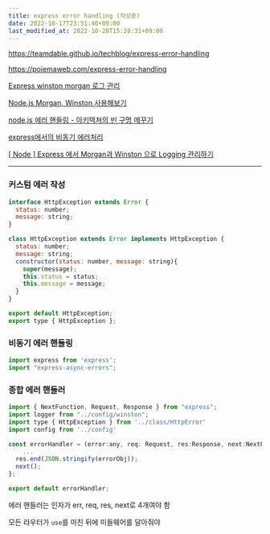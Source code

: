 ```yaml
---
title: express error handling (작성중)
date: 2022-10-17T23:51:40+09:00
last_modified_at: 2022-10-28T15:28:31+09:00
---
```



https://teamdable.github.io/techblog/express-error-handling

https://poiemaweb.com/express-error-handling

[Express winston morgan 로그 관리](https://velog.io/@gwon713/Express-winston-morgan-%EB%A1%9C%EA%B7%B8-%EA%B4%80%EB%A6%AC)

[Node.js Morgan, Winston 사용해보기](https://hidelryn.github.io/2020/04/12/nodejs-morgan-winston-example/)

[node.js 에러 핸들링 - 아키텍쳐의 빈 구멍 메꾸기](https://velog.io/@hopsprings2/node.js-%EC%97%90%EB%9F%AC-%ED%95%B8%EB%93%A4%EB%A7%81-%EC%95%84%ED%82%A4%ED%85%8D%EC%B3%90%EC%9D%98-%EB%86%93%EC%B9%9C-%EB%B6%80%EB%B6%84%EC%9D%84-%EC%88%98%ED%98%B8%ED%95%B4%EB%93%9C%EB%A6%BD%EB%8B%88%EB%8B%A4#%EB%AA%A8%EB%93%A0-%EA%B2%83%EC%9D%84-consolelogs%EB%A1%9C-%EC%B1%84%EC%9A%B4-%EC%84%9C%EB%B2%84%EB%A5%BC-%EB%A7%8C%EB%93%9C%EC%8B%A0-%EC%A0%81%EC%9D%B4-%EC%9E%88%EC%9C%BC%EC%8B%AD%EB%8B%88%EA%B9%8C)

[express에서의 비동기 에러처리](https://velog.io/@c-on/winston-%EC%96%B4%EB%96%BB%EA%B2%8C-%EC%A0%81%EC%9A%A9%ED%95%98%EB%8A%94%EC%A7%80-%EB%A7%90%EA%B3%A0-%EC%99%9C-%EA%B7%B8%EB%A0%87%EA%B2%8C-%EC%A0%81%EC%9A%A9%ED%95%98%EB%8A%94%EC%A7%80)

[[ Node ] Express 에서 Morgan과 Winston 으로 Logging 관리하기](https://velog.io/@soshin_dev/Node-Express-%EC%97%90%EC%84%9C-Morgan%EA%B3%BC-Winston-%EC%9C%BC%EB%A1%9C-Logging-%EA%B4%80%EB%A6%AC%ED%95%98%EA%B8%B0)

---

### 커스텀 에러 작성

```js
interface HttpException extends Error {
  status: number;
  message: string;
}

class HttpException extends Error implements HttpException {
  status: number;
  message: string;
  constructor(status: number, message: string){
    super(message);
    this.status = status;
    this.message = message;
  }
}

export default HttpException;
export type { HttpException };
```

### 비동기 에러 핸들링

```js
import express from 'express';
import "express-async-errors";
```

### 종합 에러 핸들러

```js
import { NextFunction, Request, Response } from "express";
import logger from "../config/winston";
import type { HttpException } from '../class/HttpError'
import config from '../config'

const errorHandler = (error:any, req: Request, res:Response, next:NextFunction)=> {
	...
  res.end(JSON.stringify(errorObj));
  next();
};

export default errorHandler;
```

에러 핸들러는 인자가 err, req, res, next로 4개여야 함

모든 라우터가 `use`를 마친 뒤에 미들웨어를 달아줘야 
